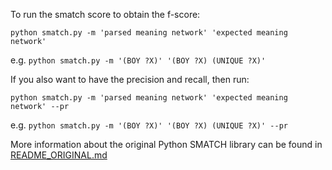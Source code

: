 To run the smatch score to obtain the f-score:

```
python smatch.py -m 'parsed meaning network' 'expected meaning network'
```

e.g. ```python smatch.py -m '(BOY ?X)' '(BOY ?X) (UNIQUE ?X)'```

If you also want to have the precision and recall, then run:

```
python smatch.py -m 'parsed meaning network' 'expected meaning network' --pr
```

e.g. ```python smatch.py -m '(BOY ?X)' '(BOY ?X) (UNIQUE ?X)' --pr```

More information about the original Python SMATCH library can be found in [README_ORIGINAL.md](README_ORIGINAL.md)
